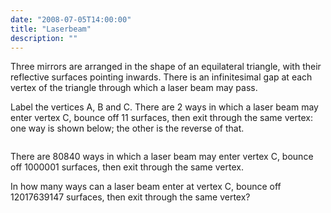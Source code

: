 ```yaml
---
date: "2008-07-05T14:00:00"
title: "Laserbeam"
description: ""
---
```


<p>Three mirrors are arranged in the shape of an equilateral triangle, with their reflective surfaces pointing inwards. There is an infinitesimal gap at each vertex of the triangle through which a laser beam may pass.</p>
<p>Label the vertices A, B and C. There are 2 ways in which a laser beam may enter vertex C, bounce off 11 surfaces, then exit through the same vertex: one way is shown below; the other is the reverse of that.</p>
<div style="text-align:center;">
<img alt="" class="dark_img" src="/images/p201_laserbeam.gif"/></div>
<p>There are 80840 ways in which a laser beam may enter vertex C, bounce off 1000001 surfaces, then exit through the same vertex.</p>
<p>In how many ways can a laser beam enter at vertex C, bounce off 12017639147 surfaces, then exit through the same vertex?</p>

